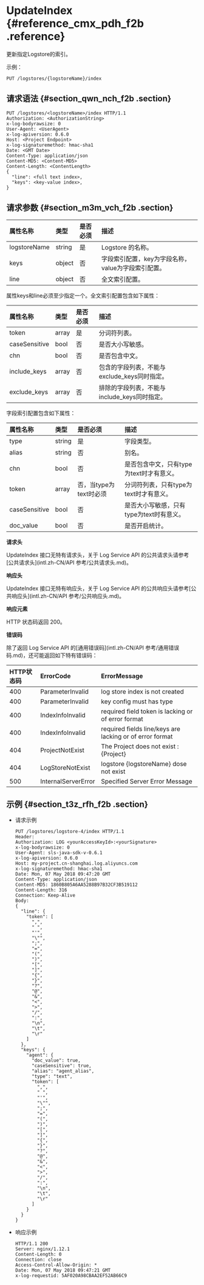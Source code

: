 # UpdateIndex {#reference_cmx_pdh_f2b .reference}

更新指定Logstore的索引。

示例：

```
PUT /logstores/{logstoreName}/index
```

## 请求语法 {#section_qwn_nch_f2b .section}

```
PUT /logstores/<logstoreName>/index HTTP/1.1
Authorization: <AuthorizationString>
x-log-bodyrawsize: 0
User-Agent: <UserAgent>
x-log-apiversion: 0.6.0
Host: <Project Endpoint>
x-log-signaturemethod: hmac-sha1
Date: <GMT Date>
Content-Type: application/json
Content-MD5: <Content-MD5>
Content-Length: <ContentLength>
{
  "line": <full text index>,
  "keys": <key-value index>,
}
```

## 请求参数 {#section_m3m_vch_f2b .section}

|属性名称|类型|是否必须|描述|
|:---|:-|:---|:-|
|logstoreName|string|是|Logstore 的名称。|
|keys|object|否|字段索引配置，key为字段名称，value为字段索引配置。|
|line|object|否|全文索引配置。|

属性keys和line必须至少指定一个。全文索引配置包含如下属性：

|属性名称|类型|是否必须|描述|
|:---|:-|:---|:-|
|token|array|是|分词符列表。|
|caseSensitive|bool|否|是否大小写敏感。|
|chn|bool|否|是否包含中文。|
|include\_keys|array|否|包含的字段列表，不能与exclude\_keys同时指定。|
|exclude\_keys|array|否|排除的字段列表，不能与include\_keys同时指定。|

字段索引配置包含如下属性：

|属性名称|类型|是否必须|描述|
|:---|:-|:---|:-|
|type|string|是|字段类型。|
|alias|string|否|别名。|
|chn|bool|否|是否包含中文，只有type为text时才有意义。|
|token|array|否，当type为text时必须|分词符列表，只有type为text时才有意义。|
|caseSensitive|bool|否|是否大小写敏感，只有type为text时有意义。|
|doc\_value|bool|否|是否开启统计。|

**请求头**

UpdateIndex 接口无特有请求头，关于 Log Service API 的公共请求头请参考 [公共请求头](intl.zh-CN/API 参考/公共请求头.md)。

**响应头**

UpdateIndex 接口无特有响应头，关于 Log Service API 的公共响应头请参考[公共响应头](intl.zh-CN/API 参考/公共响应头.md)。

**响应元素**

HTTP 状态码返回 200。

**错误码**

除了返回 Log Service API 的[通用错误码](intl.zh-CN/API 参考/通用错误码.md)，还可能返回如下特有错误码：

|HTTP状态码|ErrorCode|ErrorMessage|
|:------|:--------|:-----------|
|400|ParameterInvalid|log store index is not created|
|400|ParameterInvalid|key config must has type|
|400|IndexInfoInvalid|required field token is lacking or of error format|
|400|IndexInfoInvalid|required fields line/keys are lacking or of error format|
|404|ProjectNotExist|The Project does not exist : \{Project\}|
|404|LogStoreNotExist|logstore \{logstoreName\} dose not exist|
|500|InternalServerError|Specified Server Error Message|

## 示例 {#section_t3z_rfh_f2b .section}

-   请求示例

    ```
    PUT /logstores/logstore-4/index HTTP/1.1
    Header:
    Authorization: LOG <yourAccessKeyId>:<yourSignature>
    x-log-bodyrawsize: 0
    User-Agent: sls-java-sdk-v-0.6.1
    x-log-apiversion: 0.6.0
    Host: my-project.cn-shanghai.log.aliyuncs.com
    x-log-signaturemethod: hmac-sha1
    Date: Mon, 07 May 2018 09:47:20 GMT
    Content-Type: application/json
    Content-MD5: 1860B805A6AA5288B97B32CF3B519112
    Content-Length: 316
    Connection: Keep-Alive
    Body:
    {
      "line": {
        "token": [
          ",",
          " ",
          "'",
          "\"",
          ";",
          "=",
          "(",
          ")",
          "[",
          "]",
          "{",
          "}",
          "?",
          "@",
          "&",
          "<",
          ">",
          "/",
          ":",
          "\n",
          "\t",
          "\r"
        ]
      },
      "keys": {
        "agent": {
          "doc_value": true,
          "caseSensitive": true,
          "alias": "agent_alias",
          "type": "text",
          "token": [
            ",",
            " ",
            "'",
            "\"",
            ";",
            "=",
            "(",
            ")",
            "[",
            "]",
            "{",
            "}",
            "?",
            "@",
            "&",
            "<",
            ">",
            "/",
            ":",
            "\n",
            "\t",
            "\r"
          ]
        }
      }
    }
    ```

-   响应示例

    ```
    HTTP/1.1 200
    Server: nginx/1.12.1
    Content-Length: 0
    Connection: close
    Access-Control-Allow-Origin: *
    Date: Mon, 07 May 2018 09:47:21 GMT
    x-log-requestid: 5AF020A98CBAA2EF52AB66C9
    ```


